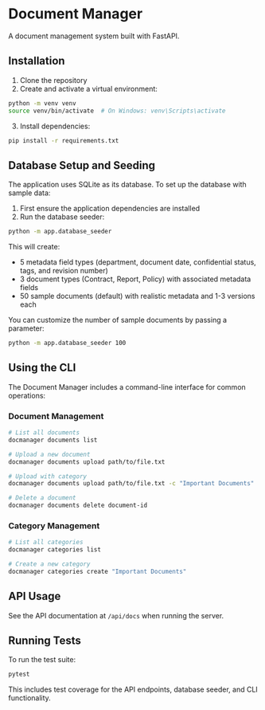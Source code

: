 # Document Manager

A document management system built with FastAPI.

## Installation

1. Clone the repository
2. Create and activate a virtual environment:
```bash
python -m venv venv
source venv/bin/activate  # On Windows: venv\Scripts\activate
```
3. Install dependencies:
```bash
pip install -r requirements.txt
```

## Database Setup and Seeding

The application uses SQLite as its database. To set up the database with sample data:

1. First ensure the application dependencies are installed
2. Run the database seeder:
```bash
python -m app.database_seeder
```

This will create:
- 5 metadata field types (department, document date, confidential status, tags, and revision number)
- 3 document types (Contract, Report, Policy) with associated metadata fields
- 50 sample documents (default) with realistic metadata and 1-3 versions each

You can customize the number of sample documents by passing a parameter:
```bash
python -m app.database_seeder 100
```

## Using the CLI

The Document Manager includes a command-line interface for common operations:

### Document Management
```bash
# List all documents
docmanager documents list

# Upload a new document
docmanager documents upload path/to/file.txt

# Upload with category
docmanager documents upload path/to/file.txt -c "Important Documents"

# Delete a document
docmanager documents delete document-id
```

### Category Management
```bash
# List all categories
docmanager categories list

# Create a new category
docmanager categories create "Important Documents"
```

## API Usage

See the API documentation at `/api/docs` when running the server.

## Running Tests

To run the test suite:
```bash
pytest
```

This includes test coverage for the API endpoints, database seeder, and CLI functionality.